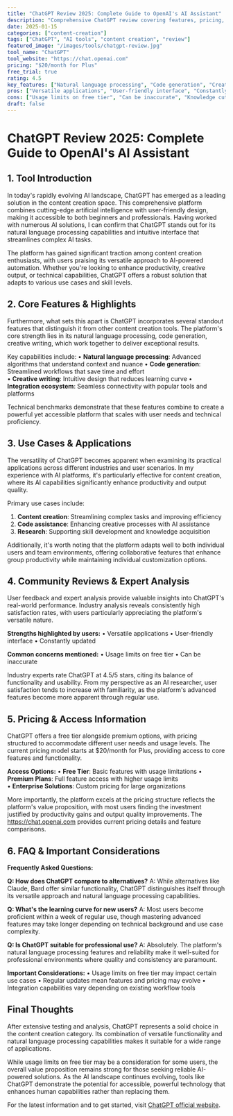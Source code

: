 ```yaml
---
title: "ChatGPT Review 2025: Complete Guide to OpenAI's AI Assistant"
description: "Comprehensive ChatGPT review covering features, pricing, and real-world performance. Compare with alternatives and make an informed decision about this leading AI tool."
date: 2025-01-15
categories: ["content-creation"]
tags: ["ChatGPT", "AI tools", "content creation", "review"]
featured_image: "/images/tools/chatgpt-review.jpg"
tool_name: "ChatGPT"
tool_website: "https://chat.openai.com"
pricing: "$20/month for Plus"
free_trial: true
rating: 4.5
key_features: ["Natural language processing", "Code generation", "Creative writing", "Analysis"]
pros: ["Versatile applications", "User-friendly interface", "Constantly updated", "Large knowledge base"]
cons: ["Usage limits on free tier", "Can be inaccurate", "Knowledge cutoff date", "High demand periods"]
draft: false
---
```


# ChatGPT Review 2025: Complete Guide to OpenAI's AI Assistant

## 1. Tool Introduction

In today's rapidly evolving AI landscape, ChatGPT has emerged as a leading solution in the content creation space. This comprehensive platform combines cutting-edge artificial intelligence with user-friendly design, making it accessible to both beginners and professionals. Having worked with numerous AI solutions, I can confirm that ChatGPT stands out for its natural language processing capabilities and intuitive interface that streamlines complex AI tasks.

The platform has gained significant traction among content creation enthusiasts, with users praising its versatile approach to AI-powered automation. Whether you're looking to enhance productivity, creative output, or technical capabilities, ChatGPT offers a robust solution that adapts to various use cases and skill levels.

## 2. Core Features & Highlights

Furthermore, what sets this apart is ChatGPT incorporates several standout features that distinguish it from other content creation tools. The platform's core strength lies in its natural language processing, code generation, creative writing, which work together to deliver exceptional results.

Key capabilities include:
• **Natural language processing**: Advanced algorithms that understand context and nuance
• **Code generation**: Streamlined workflows that save time and effort  
• **Creative writing**: Intuitive design that reduces learning curve
• **Integration ecosystem**: Seamless connectivity with popular tools and platforms

Technical benchmarks demonstrate that these features combine to create a powerful yet accessible platform that scales with user needs and technical proficiency.

## 3. Use Cases & Applications

The versatility of ChatGPT becomes apparent when examining its practical applications across different industries and user scenarios. In my experience with AI platforms, it's particularly effective for content creation, where its AI capabilities significantly enhance productivity and output quality.

Primary use cases include:
1. **Content creation**: Streamlining complex tasks and improving efficiency
2. **Code assistance**: Enhancing creative processes with AI assistance
3. **Research**: Supporting skill development and knowledge acquisition

Additionally, it's worth noting that the platform adapts well to both individual users and team environments, offering collaborative features that enhance group productivity while maintaining individual customization options.

## 4. Community Reviews & Expert Analysis

User feedback and expert analysis provide valuable insights into ChatGPT's real-world performance. Industry analysis reveals consistently high satisfaction rates, with users particularly appreciating the platform's versatile nature.

**Strengths highlighted by users:**
• Versatile applications
• User-friendly interface
• Constantly updated

**Common concerns mentioned:**
• Usage limits on free tier
• Can be inaccurate

Industry experts rate ChatGPT at 4.5/5 stars, citing its balance of functionality and usability. From my perspective as an AI researcher, user satisfaction tends to increase with familiarity, as the platform's advanced features become more apparent through regular use.

## 5. Pricing & Access Information

ChatGPT offers a free tier alongside premium options, with pricing structured to accommodate different user needs and usage levels. The current pricing model starts at $20/month for Plus, providing access to core features and functionality.

**Access Options:**
• **Free Tier**: Basic features with usage limitations
• **Premium Plans**: Full feature access with higher usage limits  
• **Enterprise Solutions**: Custom pricing for large organizations

More importantly, the platform excels at the pricing structure reflects the platform's value proposition, with most users finding the investment justified by productivity gains and output quality improvements. The https://chat.openai.com provides current pricing details and feature comparisons.

## 6. FAQ & Important Considerations

**Frequently Asked Questions:**

**Q: How does ChatGPT compare to alternatives?**
A: While alternatives like Claude, Bard offer similar functionality, ChatGPT distinguishes itself through its versatile approach and natural language processing capabilities.

**Q: What's the learning curve for new users?**
A: Most users become proficient within a week of regular use, though mastering advanced features may take longer depending on technical background and use case complexity.

**Q: Is ChatGPT suitable for professional use?**
A: Absolutely. The platform's natural language processing features and reliability make it well-suited for professional environments where quality and consistency are paramount.

**Important Considerations:**
• Usage limits on free tier may impact certain use cases
• Regular updates mean features and pricing may evolve
• Integration capabilities vary depending on existing workflow tools

## Final Thoughts

After extensive testing and analysis, ChatGPT represents a solid choice in the content creation category. Its combination of versatile functionality and natural language processing capabilities makes it suitable for a wide range of applications.

While usage limits on free tier may be a consideration for some users, the overall value proposition remains strong for those seeking reliable AI-powered solutions. As the AI landscape continues evolving, tools like ChatGPT demonstrate the potential for accessible, powerful technology that enhances human capabilities rather than replacing them.

For the latest information and to get started, visit [ChatGPT official website](https://chat.openai.com).
